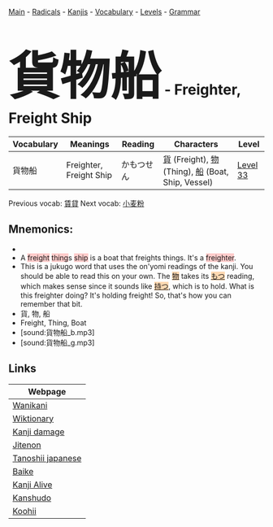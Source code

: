<style> bigfont {font-size: 100px}</style>
[Main](../README.md) -
[Radicals](../radicals.md) -
[Kanjis](../kanjis.md) -
[Vocabulary](../vocabulary.md) -
[Levels](../levels.md) -
[Grammar](../grammar.md)
# <bigfont> 貨物船</bigfont> - Freighter, Freight Ship 

| Vocabulary | Meanings | Reading | Characters | Level |
| --- | --- | --- | --- | --- |
| 貨物船 | Freighter, Freight Ship | かもつせん |  [貨](../kanjis/貨.md) (Freight), [物](../kanjis/物.md) (Thing), [船](../kanjis/船.md) (Boat, Ship, Vessel) | [Level 33](../levels/wk_level33.md) |

Previous vocab: [賃貸](賃貸.md) Next vocab: [小麦粉](小麦粉.md) 

## Mnemonics:

* 
* A <span style="background-color:#ffcccb"> freight</span> <span style="background-color:#ffcccb"> thing</span>s <span style="background-color:#ffcccb"> ship</span> is a boat that freights things. It's a <span style="background-color:#ffcccb"> freighter</span>.
* This is a jukugo word that uses the on'yomi readings of the kanji. You should be able to read this on your own. The <span style="background-color:#fed8b1"> [物](https://jisho.org/search/物)</span> takes its <span style="background-color:#fed8b1"> [もつ](https://jisho.org/search/もつ)</span> reading, which makes sense since it sounds like <span style="background-color:#fed8b1"> [持つ](https://jisho.org/search/持つ)</span>, which is to hold. What is this freighter doing? It's holding freight! So, that's how you can remember that bit.
* 貨, 物, 船
* Freight, Thing, Boat
* [sound:貨物船_b.mp3]
* [sound:貨物船_g.mp3]


## Links 

| Webpage |
| --- |
| [Wanikani          ](https://www.wanikani.com/kanji/貨物船) |
| [Wiktionary        ](https://en.wiktionary.org/wiki/貨物船) |
| [Kanji damage      ](http://www.kanjidamage.com/kanji/search?utf8=✓&q=貨物船) |
| [Jitenon           ](https://jitenon.com/kanji/貨物船) |
| [Tanoshii japanese ](https://www.tanoshiijapanese.com/dictionary/kanji.cfm?k=貨物船) |
| [Baike             ](https://baike.baidu.com/item/貨物船) |
| [Kanji Alive       ](https://app.kanjialive.com/貨物船) |
| [Kanshudo          ](https://www.kanshudo.com/searchmn?q=貨物船) |
| [Koohii            ](https://kanji.koohii.com/study/kanji/貨物船) |
